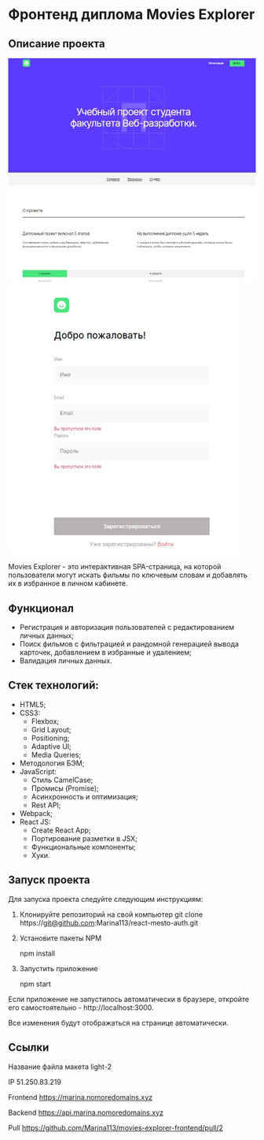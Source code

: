 # Фронтенд диплома Movies Explorer

## Описание проекта

![Alt text](%D0%B4%D0%B8%D0%BF%D0%BB%D0%BE%D0%BC1.jpg)
![Alt text](%D0%B4%D0%B8%D0%BF%D0%BB%D0%BE%D0%BC2.jpg)

Movies Explorer - это интерактивная SPA-страница, на которой пользователи могут искать фильмы по ключевым словам и добавлять их в избранное в личном кабинете.

## Функционал
* Регистрация и авторизация пользователей с редактированием личных данных;
* Поиск фильмов с фильтрацией и рандомной генерацией вывода карточек, добавлением в избранные и удалением;
* Валидация личных данных.

## Стек технологий:
* HTML5;
* CSS3:
    * Flexbox;
    * Grid Layout;
    * Positioning;
    * Adaptive UI;
    * Media Queries;
* Методология БЭМ;
* JavaScript:
    * Стиль CamelCase;
    * Промисы (Promise);
    * Асинхронность и оптимизация;
    * Rest API;
* Webpack;
* React JS:
    * Create React App;
    * Портирование разметки в JSX;
    * Функциональные компоненты;
    * Хуки.
 
## Запуск проекта
Для запуска проекта следуйте следующим инструкциям:

1. Клонируйте репозиторий на свой компьютер git clone https://git@github.com:Marina113/react-mesto-auth.git
2. Установите пакеты NPM 

    npm install
3. Запустить приложение
   
    npm start

Если приложение не запустилось автоматически в браузере, откройте его самостоятельно - http://localhost:3000.

Все изменения будут отображаться на странице автоматически.

## Ссылки
Название файла макета light-2

IP 51.250.83.219

Frontend https://marina.nomoredomains.xyz

Backend https://api.marina.nomoredomains.xyz

Pull https://github.com/Marina113/movies-explorer-frontend/pull/2   
